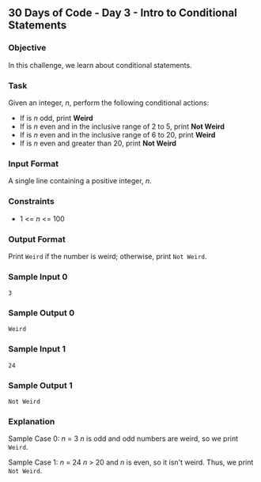 ## 30 Days of Code - Day 3 - Intro to Conditional Statements

### Objective

In this challenge, we learn about conditional statements.

### Task

Given an integer, <i>n</i>, perform the following conditional actions:

<ul>
<li>If is <i>n</i> odd, print <b>Weird</b></li>
<li>If is <i>n</i> even and in the inclusive range of 2 to 5, print <b>Not Weird</b></li>
<li>If is <i>n</i> even and in the inclusive range of 6 to 20, print <b>Weird</b></li>
<li>If is <i>n</i> even and greater than 20, print <b>Not Weird</b></li>
</ul>


### Input Format

A single line containing a positive integer, <i>n</i>.

### Constraints

<ul>
<li>1 <= <i>n</i> <= 100</li>
</ul>

### Output Format

Print ```Weird``` if the number is weird; otherwise, print ```Not Weird```.

### Sample Input 0

```
3
```

### Sample Output 0

```
Weird
```

### Sample Input 1

```
24
```

### Sample Output 1

```
Not Weird
```

### Explanation

Sample Case 0: <i>n</i> = 3
<i>n</i> is odd and odd numbers are weird, so we print ```Weird```.

Sample Case 1: <i>n</i> = 24
<i>n</i> > 20 and <i>n</i> is even, so it isn't weird. Thus, we print ```Not Weird```.
